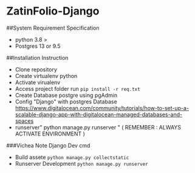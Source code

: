 # ZatinFolio-Django
<!-- Basic-Folio-Branch
Developer Folio using Bootstrap and Django  -->

##System Requirement Specification
- python 3.8 >
- Postgres 13 or 9.5

##Installation Instruction
- Clone repository
- Create virtualenv python
- Activate virualenv 
- Access project folder run `pip install -r req.txt`
- Create Database postgre using pgAdmin
- Config "Django" with postgres Database
https://www.digitalocean.com/community/tutorials/how-to-set-up-a-scalable-django-app-with-digitalocean-managed-databases-and-spaces
- runserver" python manage.py runserver " ( REMEMBER : ALWAYS ACTIVATE ENVIRONMENT )

###Vichea Note Django Dev cmd
- Build assete
`python manage.py collectstatic`
- Runserver Development
`python manage.py runserver`